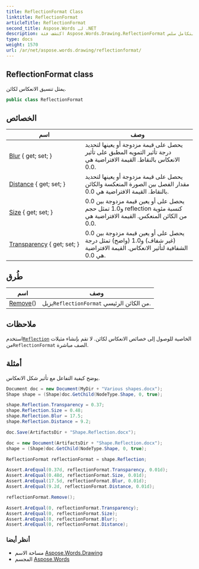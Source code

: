 ```yaml
---
title: ReflectionFormat Class
linktitle: ReflectionFormat
articleTitle: ReflectionFormat
second_title: Aspose.Words لـ .NET
description: اكتشف فئة Aspose.Words.Drawing.ReflectionFormat لتنسيق انعكاس الكائنات المتقدم. حسّن تصميم مستندك بتكامل سلس!
type: docs
weight: 1570
url: /ar/net/aspose.words.drawing/reflectionformat/
---
```

## ReflectionFormat class

يمثل تنسيق الانعكاس لكائن.

```csharp
public class ReflectionFormat
```

## الخصائص

| اسم | وصف |
| --- | --- |
| [Blur](../../aspose.words.drawing/reflectionformat/blur/) { get; set; } | يحصل على قيمة مزدوجة أو يعينها لتحديد درجة تأثير التمويه المطبق على تأثير الانعكاس بالنقاط. القيمة الافتراضية هي 0.0. |
| [Distance](../../aspose.words.drawing/reflectionformat/distance/) { get; set; } | يحصل على قيمة مزدوجة أو يعينها لتحديد مقدار الفصل بين الصورة المنعكسة والكائن بالنقاط. القيمة الافتراضية هي 0.0. |
| [Size](../../aspose.words.drawing/reflectionformat/size/) { get; set; } | يحصل على أو يعين قيمة مزدوجة بين 0.0 و1.0 تمثل حجم reflection كنسبة مئوية من الكائن المنعكس. القيمة الافتراضية هي 0.0. |
| [Transparency](../../aspose.words.drawing/reflectionformat/transparency/) { get; set; } | يحصل على أو يعين قيمة مزدوجة بين 0.0 (غير شفاف) و1.0 (واضح) تمثل درجة الشفافية لتأثير الانعكاس. القيمة الافتراضية هي 0.0. |

## طُرق

| اسم | وصف |
| --- | --- |
| [Remove](../../aspose.words.drawing/reflectionformat/remove/)() | يزيل`ReflectionFormat` من الكائن الرئيسي. |

## ملاحظات

استخدم[`Reflection`](../shapebase/reflection/) الخاصية للوصول إلى خصائص الانعكاس لكائن. لا تقم بإنشاء مثيلات من`ReflectionFormat` الصف مباشرة.

## أمثلة

يوضح كيفية التفاعل مع تأثير شكل الانعكاس.

```csharp
Document doc = new Document(MyDir + "Various shapes.docx");
Shape shape = (Shape)doc.GetChild(NodeType.Shape, 0, true);

shape.Reflection.Transparency = 0.37;
shape.Reflection.Size = 0.48;
shape.Reflection.Blur = 17.5;
shape.Reflection.Distance = 9.2;

doc.Save(ArtifactsDir + "Shape.Reflection.docx");

doc = new Document(ArtifactsDir + "Shape.Reflection.docx");
shape = (Shape)doc.GetChild(NodeType.Shape, 0, true);

ReflectionFormat reflectionFormat = shape.Reflection;

Assert.AreEqual(0.37d, reflectionFormat.Transparency, 0.01d);
Assert.AreEqual(0.48d, reflectionFormat.Size, 0.01d);
Assert.AreEqual(17.5d, reflectionFormat.Blur, 0.01d);
Assert.AreEqual(9.2d, reflectionFormat.Distance, 0.01d);

reflectionFormat.Remove();

Assert.AreEqual(0, reflectionFormat.Transparency);
Assert.AreEqual(0, reflectionFormat.Size);
Assert.AreEqual(0, reflectionFormat.Blur);
Assert.AreEqual(0, reflectionFormat.Distance);
```

### أنظر أيضا

* مساحة الاسم [Aspose.Words.Drawing](../../aspose.words.drawing/)
* المجسم [Aspose.Words](../../)
